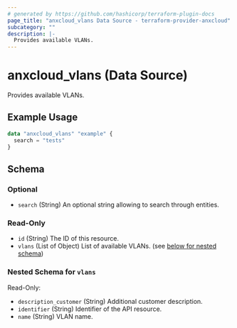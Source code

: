 ```yaml
---
# generated by https://github.com/hashicorp/terraform-plugin-docs
page_title: "anxcloud_vlans Data Source - terraform-provider-anxcloud"
subcategory: ""
description: |-
  Provides available VLANs.
---
```


# anxcloud_vlans (Data Source)

Provides available VLANs.

## Example Usage

```terraform
data "anxcloud_vlans" "example" {
  search = "tests"
}
```

<!-- schema generated by tfplugindocs -->
## Schema

### Optional

- `search` (String) An optional string allowing to search through entities.

### Read-Only

- `id` (String) The ID of this resource.
- `vlans` (List of Object) List of available VLANs. (see [below for nested schema](#nestedatt--vlans))

<a id="nestedatt--vlans"></a>
### Nested Schema for `vlans`

Read-Only:

- `description_customer` (String) Additional customer description.
- `identifier` (String) Identifier of the API resource.
- `name` (String) VLAN name.


